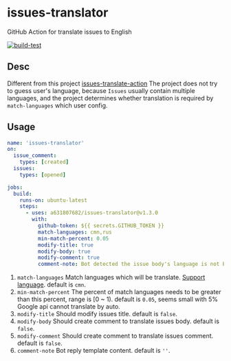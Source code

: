 # issues-translator

GitHub Action for translate issues to English

[![build-test](https://github.com/a631807682/issues-translator/workflows/build-test/badge.svg?branch=main 'test status')](https://github.com/a631807682/issues-translator/actions)

## Desc

Different from this project [issues-translate-action](https://github.com/usthe/issues-translate-action)
The project does not try to guess user's language, because `Issues` usually contain multiple languages, and the project determines whether translation is required by `match-languages` which user config.

## Usage

```yaml
name: 'issues-translator'
on:
  issue_comment:
    types: [created]
  issues:
    types: [opened]

jobs:
  build:
    runs-on: ubuntu-latest
    steps:
      - uses: a631807682/issues-translator@v1.3.0
        with:
          github-token: ${{ secrets.GITHUB_TOKEN }}
          match-languages: cmn,rus
          min-match-percent: 0.05
          modify-title: true
          modify-body: true
          modify-comment: true
          comment-note: Bot detected the issue body's language is not English, translate it automatically.
```

1. `match-languages` Match languages which will be translate. [Support language](Language.md). default is `cmn`.
2. `min-match-percent` The percent of match languages needs to be greater than this percent, range is [0 ~ 1). default is `0.05`, seems small with 5% Google api cannot translate by auto.
3. `modify-title` Should modify issues title. default is `false`.
4. `modify-body` Should create comment to translate issues body. default is `false`.
5. `modify-comment` Should create comment to translate issues comment. default is `false`.
6. `comment-note` Bot reply template content. default is `''`.

